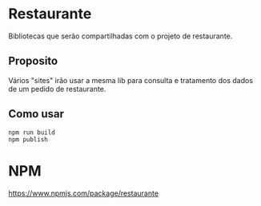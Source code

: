 # Restaurante

Bibliotecas que serão compartilhadas com o projeto de restaurante.

## Proposito

Vários "sites" irão usar a mesma lib para consulta e tratamento dos dados de um pedido de restaurante.


## Como usar
```
npm run build
npm publish
```

# NPM

https://www.npmjs.com/package/restaurante
